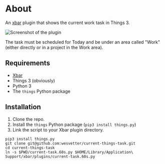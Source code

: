# About

An [xbar][gh-xbar] plugin that shows the current work task in Things 3.

![Screenshot of the plugin](preview.png)

The task must be scheduled for Today and be under an area called "Work" (either directly or in a project in the Work area).

## Requirements

*   [Xbar][gh-xbar]
*   Things 3 (obviously)
*   Python 3
*   The `things` Python package

## Installation

1. Clone the repo.
2. Install the `things` Python package (`pip3 install things.py`)
3. Link the script to your Xbar plugin directory.

```
pip3 install things.py
git clone git@github.com:wesvetter/current-things-task.git
cd current-things-task
ln -s $PWD/current-task.60s.py $HOME/Library/Application\ Support/xbar/plugins/current-task.60s.py
```

[gh-xbar]: https://github.com/matryer/xbar
